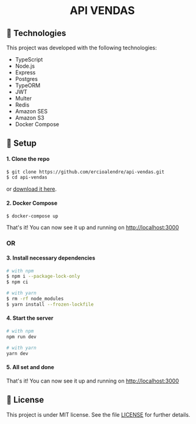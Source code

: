 <h1 align="center">
  <p>API VENDAS</p>
</h1>

## 🚀 Technologies

This project was developed with the following technologies:

- TypeScript
- Node.js
- Express
- Postgres
- TypeORM
- JWT
- Multer
- Redis
- Amazon SES
- Amazon S3
- Docker Compose

## 🧰 Setup

#### 1. Clone the repo

```sh
$ git clone https://github.com/ercioalendre/api-vendas.git
$ cd api-vendas
```

or [download it here](https://github.com/ercioalendre/api-vendas/archive/refs/heads/main.zip).

#### 2. Docker Compose

```sh
$ docker-compose up
```

That's it! You can now see it up and running on [http://localhost:3000](http://localhost:3000)

### OR

#### 3. Install necessary dependencies

```sh
# with npm
$ npm i --package-lock-only
$ npm ci

# with yarn
$ rm -rf node_modules
$ yarn install --frozen-lockfile
```

#### 4. Start the server

```sh
# with npm
npm run dev

# with yarn
yarn dev
```

#### 5. All set and done

That's it! You can now see it up and running on [http://localhost:3000](http://localhost:3000)

## :memo: License

This project is under MIT license. See the file [LICENSE](LICENSE) for further details.

